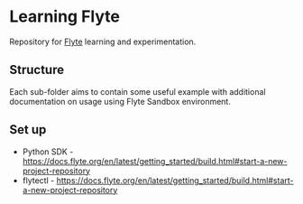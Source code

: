 # Learning Flyte
Repository for [Flyte](https://docs.flyte.org/en/latest/) learning and experimentation.

## Structure
Each sub-folder aims to contain some useful example with additional documentation on usage using Flyte Sandbox environment.

## Set up
* Python SDK - https://docs.flyte.org/en/latest/getting_started/build.html#start-a-new-project-repository
* flytectl - https://docs.flyte.org/en/latest/getting_started/build.html#start-a-new-project-repository
